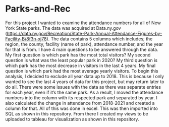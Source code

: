 # Parks-and-Rec

For this project I wanted to examine the attendance numbers for all of New York State parks. The data was acquired at Data.ny.gov (https://data.ny.gov/Recreation/State-Park-Annual-Attendance-Figures-by-Facility-B/8f3n-xj78). The data contains 5 columns which includes; the region, the county, facility (name of park), attendance number, and the year for that is from. 
I have 4 main questions to be answered through the data. My first question is which park has the most total visitors? My second question is what was the least popular park in 2020? My third question is which park has the most decrease in visitors in the last 4 years. My final question is which park had the most average yearly visitors.
To begin this analysis, I decided to exclude all year data up to 2018. This is because I only wanted to see the last 4 years of data for this project, but may return later to do all. There were some issues with the data as there was separate entries for each year, even if it’s the same park. As a result, I moved the attendance numbers into the column with its respected park and separated by year. I also calculated the change in attendance from 2018-2021 and created a column for that. All of this was done in excel.
This was then imported into SQL as shown in this repository. From there I created my views to be uploaded to tableau for visualization as shown in this repository.
